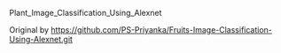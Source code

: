 Plant_Image_Classification_Using_Alexnet

Original by https://github.com/PS-Priyanka/Fruits-Image-Classification-Using-Alexnet.git
